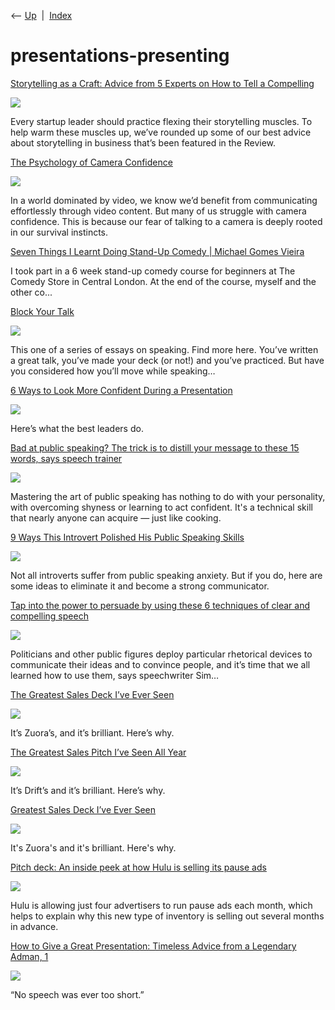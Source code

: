 <div class="nav">

⟵ [Up](index.html)  \|  [Index](index.html)

</div>

# presentations-presenting

<div class="cards">

<div class="card">

<div class="card-title">

[Storytelling as a Craft: Advice from 5 Experts on How to Tell a
Compelling](https://review.firstround.com/storytelling-as-a-craft-advice-from-5-experts-on-how-to-tell-a-compelling-business-story)

</div>

<div class="card-image">

[![](https://review.firstround.com/content/images/2056/firstround-2freal-20portrait.jpg)](https://review.firstround.com/storytelling-as-a-craft-advice-from-5-experts-on-how-to-tell-a-compelling-business-story)

</div>

Every startup leader should practice flexing their storytelling muscles.
To help warm these muscles up, we’ve rounded up some of our best advice
about storytelling in business that’s been featured in the Review.

</div>

<div class="card">

<div class="card-title">

[The Psychology of Camera
Confidence](https://nesslabs.com/camera-confidence)

</div>

<div class="card-image">

[![](https://nesslabs.com/wp-content/uploads/2024/02/camera-confidence-illustration.png)](https://nesslabs.com/camera-confidence)

</div>

In a world dominated by video, we know we’d benefit from communicating
effortlessly through video content. But many of us struggle with camera
confidence. This is because our fear of talking to a camera is deeply
rooted in our survival instincts.

</div>

<div class="card">

<div class="card-title">

[Seven Things I Learnt Doing Stand-Up Comedy \| Michael Gomes
Vieira](https://michaelgv.uk/posts/2022/08/seven-things-i-learnt-doing-stand-up-comedy)

</div>

I took part in a 6 week stand-up comedy course for beginners at The
Comedy Store in Central London. At the end of the course, myself and the
other co...

</div>

<div class="card">

<div class="card-title">

[Block Your Talk](http://eleganthack.com/block-your-talk)

</div>

<div class="card-image">

[![](https://cdn-images-1.medium.com/max/880/1*2VaP2HN2xlkNEU63FzIrvg.jpeg)](http://eleganthack.com/block-your-talk)

</div>

This one of a series of essays on speaking. Find more here. You’ve
written a great talk, you’ve made your deck (or not!) and you’ve
practiced. But have you considered how you’ll move while speaking…

</div>

<div class="card">

<div class="card-title">

[6 Ways to Look More Confident During a
Presentation](https://getpocket.com/explore/item/6-ways-to-look-more-confident-during-a-presentation)

</div>

<div class="card-image">

[![](https://hbr.org/resources/images/article_assets/2017/04/apr17-06-515043305.jpg)](https://getpocket.com/explore/item/6-ways-to-look-more-confident-during-a-presentation)

</div>

Here’s what the best leaders do.

</div>

<div class="card">

<div class="card-title">

[Bad at public speaking? The trick is to distill your message to these
15 words, says speech
trainer](https://www.cnbc.com/2020/08/13/to-be-great-at-public-speaking-distill-message-15-words-speech-trainer-says.html)

</div>

<div class="card-image">

[![](https://image.cnbcfm.com/api/v1/image/106662245-1597331691725-GettyImages-969226262.jpg?v=1597331794&w=1920&h=1080)](https://www.cnbc.com/2020/08/13/to-be-great-at-public-speaking-distill-message-15-words-speech-trainer-says.html)

</div>

Mastering the art of public speaking has nothing to do with your
personality, with overcoming shyness or learning to act confident. It's
a technical skill that nearly anyone can acquire — just like cooking.

</div>

<div class="card">

<div class="card-title">

[9 Ways This Introvert Polished His Public Speaking
Skills](https://www.riskology.co/introvert-speak)

</div>

<div class="card-image">

[![](https://i0.wp.com/www.riskology.co/wp-content/uploads/2015/09/presentation-flow.jpg?fit=2048%2C1286&ssl=1)](https://www.riskology.co/introvert-speak)

</div>

Not all introverts suffer from public speaking anxiety. But if you do,
here are some ideas to eliminate it and become a strong communicator.

</div>

<div class="card">

<div class="card-title">

[Tap into the power to persuade by using these 6 techniques of clear and
compelling
speech](https://ideas.ted.com/tap-into-the-power-to-persuade-by-using-these-6-techniques-of-clear-and-compelling-speech)

</div>

<div class="card-image">

[![](https://ideas.ted.com/wp-content/uploads/sites/3/2019/09/web-ready_speaker-final.jpg)](https://ideas.ted.com/tap-into-the-power-to-persuade-by-using-these-6-techniques-of-clear-and-compelling-speech)

</div>

Politicians and other public figures deploy particular rhetorical
devices to communicate their ideas and to convince people, and it’s time
that we all learned how to use them, says speechwriter Sim…

</div>

<div class="card">

<div class="card-title">

[The Greatest Sales Deck I’ve Ever
Seen](https://medium.com/the-mission/the-greatest-sales-deck-ive-ever-seen-4f4ef3391ba0#.oigbovgec)

</div>

<div class="card-image">

[![](https://miro.medium.com/v2/resize:fit:1200/1*cWrckQhDDGxKiwpb6YtPtg.jpeg)](https://medium.com/the-mission/the-greatest-sales-deck-ive-ever-seen-4f4ef3391ba0#.oigbovgec)

</div>

It’s Zuora’s, and it’s brilliant. Here’s why.

</div>

<div class="card">

<div class="card-title">

[The Greatest Sales Pitch I’ve Seen All
Year](https://medium.com/the-mission/the-best-sales-pitch-ive-seen-all-year-7fa92afaa248)

</div>

<div class="card-image">

[![](https://miro.medium.com/v2/resize:fit:1200/1*NzNYzbnb0rusPP4S-ZD96Q.jpeg)](https://medium.com/the-mission/the-best-sales-pitch-ive-seen-all-year-7fa92afaa248)

</div>

It’s Drift’s and it’s brilliant. Here’s why.

</div>

<div class="card">

<div class="card-title">

[Greatest Sales Deck I’ve Ever
Seen](https://www.linkedin.com/pulse/greatest-sales-deck-ive-ever-seen-andy-raskin)

</div>

<div class="card-image">

[![](https://media.licdn.com/dms/image/v2/C5612AQGGE9cslNJG6g/article-cover_image-shrink_720_1280/article-cover_image-shrink_720_1280/0/1520095078598?e=2147483647&v=beta&t=5xZyNnQxYjaA4H5tlcPm9o4nbMzyzRB7juIH8B93HVM)](https://www.linkedin.com/pulse/greatest-sales-deck-ive-ever-seen-andy-raskin)

</div>

It's Zuora's and it's brilliant. Here's why.

</div>

<div class="card">

<div class="card-title">

[Pitch deck: An inside peek at how Hulu is selling its pause
ads](https://digiday.com/marketing/pitch-deck-hulu-selling-pause-ads)

</div>

<div class="card-image">

[![](https://digiday.com/wp-content/uploads/sites/3/2019/10/TV-image.png)](https://digiday.com/marketing/pitch-deck-hulu-selling-pause-ads)

</div>

Hulu is allowing just four advertisers to run pause ads each month,
which helps to explain why this new type of inventory is selling out
several months in advance.

</div>

<div class="card">

<div class="card-title">

[How to Give a Great Presentation: Timeless Advice from a Legendary
Adman,
1](https://www.brainpickings.org/2012/12/20/writing-that-works-roman)

</div>

<div class="card-image">

[![](https://www.themarginalian.org/wp-content/uploads/2012/12/writingthatworks1.jpg?fit=334%2C498&ssl=1)](https://www.brainpickings.org/2012/12/20/writing-that-works-roman)

</div>

“No speech was ever too short.”

</div>

</div>
